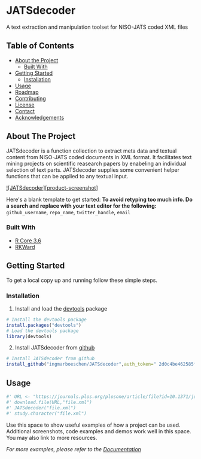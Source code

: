 # JATSdecoder
A text extraction and manipulation toolset for NISO-JATS coded XML files 


<!-- TABLE OF CONTENTS -->
## Table of Contents

* [About the Project](#about-the-project)
  * [Built With](#built-with)
* [Getting Started](#getting-started)
  * [Installation](#installation)
* [Usage](#usage)
* [Roadmap](#roadmap)
* [Contributing](#contributing)
* [License](#license)
* [Contact](#contact)
* [Acknowledgements](#acknowledgements)



<!-- ABOUT THE PROJECT -->
## About The Project
JATSdecoder is a function collection to extract meta data and textual content from NISO-JATS coded documents in XML format. It facilitates text mining projects on scientific reasearch papers by enabeling an individual selection of text parts.
JATSdecoder supplies some convenient helper functions that can be applied to any textual input.

[![JATSdecoder][product-screenshot]](https://example.com)

Here's a blank template to get started:
**To avoid retyping too much info. Do a search and replace with your text editor for the following:**
`github_username`, `repo_name`, `twitter_handle`, `email`


### Built With
* [R Core 3.6](www.r-project.org)
* [RKWard](https://rkward.kde.org/)


<!-- GETTING STARTED -->
## Getting Started

To get a local copy up and running follow these simple steps.

### Installation
1. Install and load the [devtools](https://github.com/r-lib/devtools) package
``` r
# Install the devtools package
install.packages("devtools")
# Load the devtools package
library(devtools)
``` 
2. Install JATSdecoder from [github](github.com/ingmarboeschen/JATSdecoder)
``` r
# Install JATSdecoder from github
install_github("ingmarboeschen/JATSdecoder",auth_token=" 2d0c4be462585f84b38817a2690e16a699de5dc7")
```

<!-- USAGE EXAMPLES -->
## Usage

``` r
#' URL <- "https://journals.plos.org/plosone/article/file?id=10.1371/journal.pone.0114876&type=manuscript"
#' download.file(URL,"file.xml")
#' JATSdecoder("file.xml")
#' study.character("file.xml")
```

Use this space to show useful examples of how a project can be used. Additional screenshots, code examples and demos work well in this space. You may also link to more resources.

_For more examples, please refer to the [Documentation](https://example.com)_

